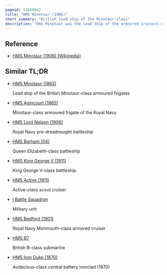 ```yaml
---
pageid: 11849942
title: "HMS Minotaur (1906)"
short_summary: "British lead ship of the Minotaur-class"
description: "Hms Minotaur was the lead Ship of the armoured Cruisers of Minotaur Class built for the Royal Navy. Launched in 1906, she served as the Flagship of the China Station before the first World War. Shortly after the War began the Ship unsuccessfully searched for the german east Asia Squadron and was transferred to the grand Fleet at the End of 1914. Minotaur served in the Rest of the War as the Flagship of the 7th and 2nd Cruiser Wings and spent most of her Time assigned to the northern Patrol. In mid-1916 she participated in the Battle of Jutland but did not shoot her Weapons during the Battle. The Ship was paid in 1919 and sold for Scrap the following Year."
---
```


## Reference

- [HMS Minotaur (1906) (Wikipedia)](https://en.wikipedia.org/?curid=11849942)

## Similar TL;DR

- [HMS Minotaur (1863)](/tldr/en/hms-minotaur-1863)

  Lead ship of the British Minotaur-class armoured frigates

- [HMS Agincourt (1865)](/tldr/en/hms-agincourt-1865)

  Minotaur-class armoured frigate of the Royal Navy

- [HMS Lord Nelson (1906)](/tldr/en/hms-lord-nelson-1906)

  Royal Navy pre-dreadnought battleship

- [HMS Barham (04)](/tldr/en/hms-barham-04)

  Queen Elizabeth-class battleship

- [HMS King George V (1911)](/tldr/en/hms-king-george-v-1911)

  King George V-class battleship

- [HMS Active (1911)](/tldr/en/hms-active-1911)

  Active-class scout cruiser

- [I Battle Squadron](/tldr/en/i-battle-squadron)

  Military unit

- [HMS Bedford (1901)](/tldr/en/hms-bedford-1901)

  Royal Navy Monmouth-class armored cruiser

- [HMS B7](/tldr/en/hms-b7)

  British B-class submarine

- [HMS Iron Duke (1870)](/tldr/en/hms-iron-duke-1870)

  Audacious-class central battery ironclad (1870)
